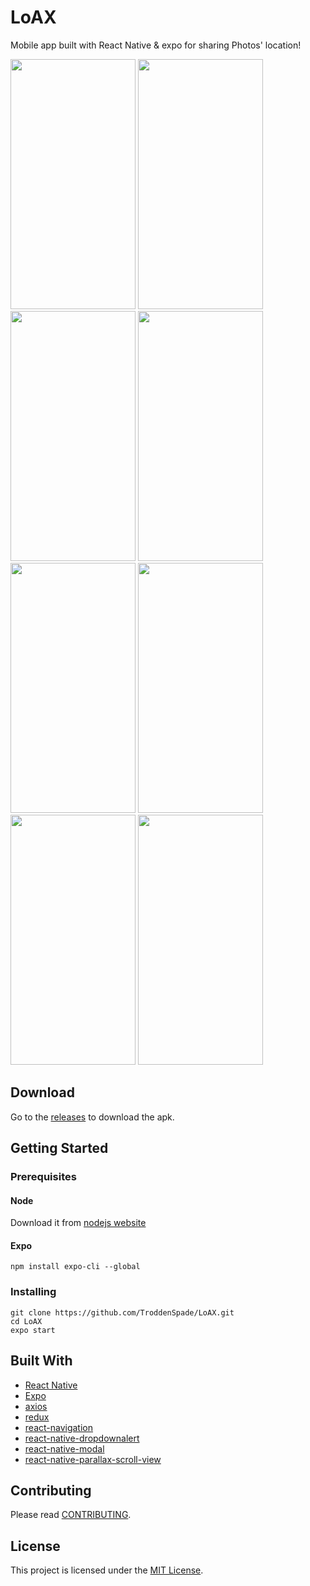 # LoAX
Mobile app built with React Native &amp; expo for sharing Photos' location!
<p>
<img src="http://i65.tinypic.com/2hp7sdl.png" width="200" height="400">
<img src="http://i67.tinypic.com/2uf8sk0.png" width="200" height="400">
<img src="http://i65.tinypic.com/4qhp3k.png" width="200" height="400">
<img src="http://i63.tinypic.com/124945h.png" width="200" height="400">
<img src="http://i66.tinypic.com/o79htc.png" width="200" height="400">
<img src="http://i68.tinypic.com/34nrwpw.png" width="200" height="400">
<img src="http://i65.tinypic.com/29xzsr8.png" width="200" height="400">
<img src="http://i68.tinypic.com/2cftzsn.png" width="200" height="400">
<p/>


## Download
Go to the [releases](https://github.com/TroddenSpade/LoAX/releases) to download the apk.

## Getting Started

### Prerequisites
#### Node
Download it from [nodejs website](https://nodejs.org/)

#### Expo
```
npm install expo-cli --global
```

### Installing

```
git clone https://github.com/TroddenSpade/LoAX.git
cd LoAX
expo start
```

## Built With

* [React Native](https://facebook.github.io/react-native/)
* [Expo](https://expo.io/)
* [axios](https://github.com/axios/axios)
* [redux](https://redux.js.org/)
* [react-navigation](https://reactnavigation.org/)
* [react-native-dropdownalert](https://github.com/testshallpass/react-native-dropdownalert)
* [react-native-modal](https://github.com/react-native-community/react-native-modal)
* [react-native-parallax-scroll-view](https://github.com/i6mi6/react-native-parallax-scroll-view)

## Contributing

Please read [CONTRIBUTING](CONTRIBUTING).

## License

This project is licensed under the [MIT License](LICENSE).

